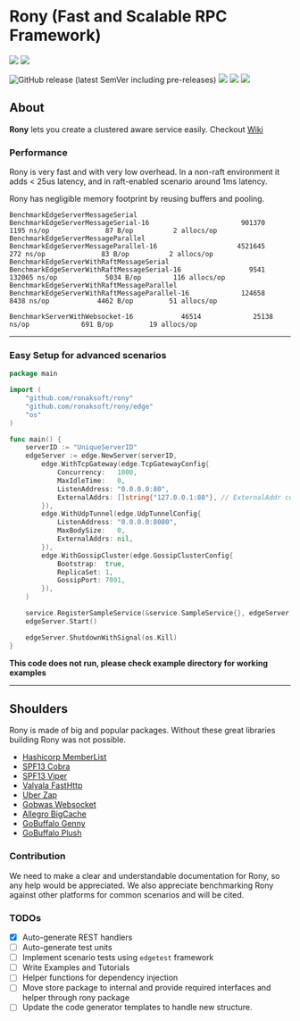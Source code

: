 # Rony (Fast and Scalable RPC Framework)

![](https://img.shields.io/github/stars/ronaksoft/rony?color=808080)
![](https://img.shields.io/github/license/ronaksoft/rony?color=808080)

![GitHub release (latest SemVer including pre-releases)](https://img.shields.io/github/v/release/ronaksoft/rony?include_prereleases&logoColor=808080)
![](https://github.com/ronaksoft/rony/actions/workflows/go.yml/badge.svg?color=379c9c&style=flat-square)
![](https://github.com/ronaksoft/rony/actions/workflows/devskim-analysis.yml/badge.svg?color=379c9c&style=flat-square)
![](https://github.com/ronaksoft/rony/actions/workflows/codacy-analysis.yml/badge.svg?color=379c9c&style=flat-square)

## About
**Rony** lets you create a clustered aware service easily. Checkout [Wiki](https://rony.ronaksoft.com) 



### Performance

Rony is very fast and with very low overhead. In a non-raft environment it adds < 25us latency, and in raft-enabled scenario around 1ms latency.

Rony has negligible memory footprint by reusing buffers and pooling.

```commandline
BenchmarkEdgeServerMessageSerial
BenchmarkEdgeServerMessageSerial-16                       901370              1195 ns/op              87 B/op          2 allocs/op
BenchmarkEdgeServerMessageParallel
BenchmarkEdgeServerMessageParallel-16                    4521645               272 ns/op              83 B/op          2 allocs/op
BenchmarkEdgeServerWithRaftMessageSerial
BenchmarkEdgeServerWithRaftMessageSerial-16                 9541            132065 ns/op            5034 B/op        116 allocs/op
BenchmarkEdgeServerWithRaftMessageParallel
BenchmarkEdgeServerWithRaftMessageParallel-16             124658              8438 ns/op            4462 B/op         51 allocs/op

BenchmarkServerWithWebsocket-16            46514             25138 ns/op             691 B/op         19 allocs/op
```

---

### Easy Setup for advanced scenarios

```go
package main

import (
	"github.com/ronaksoft/rony"
	"github.com/ronaksoft/rony/edge"
	"os"
)

func main() {
	serverID := "UniqueServerID"
	edgeServer := edge.NewServer(serverID,
		edge.WithTcpGateway(edge.TcpGatewayConfig{
			Concurrency:   1000,
			MaxIdleTime:   0,
			ListenAddress: "0.0.0.0:80",
			ExternalAddrs: []string{"127.0.0.1:80"}, // ExternalAddr could be used when the server is behind proxy or nats
		}),
		edge.WithUdpTunnel(edge.UdpTunnelConfig{
			ListenAddress: "0.0.0.0:8080",
			MaxBodySize:   0,
			ExternalAddrs: nil,
		}),
		edge.WithGossipCluster(edge.GossipClusterConfig{
			Bootstrap:  true,
			ReplicaSet: 1,
			GossipPort: 7091,
		}),
	)

	service.RegisterSampleService(&service.SampleService{}, edgeServer)
	edgeServer.Start()

	edgeServer.ShutdownWithSignal(os.Kill)
}
```

**This code does not run, please check example directory for working examples**


---

## Shoulders

Rony is made of big and popular packages. Without these great libraries building Rony was not possible.

* [Hashicorp MemberList](https://github.com/hashicorp/memberlist)
* [SPF13 Cobra](https://github.com/spf13/cobra)
* [SPF13 Viper](https://github.com/spf13/viper)
* [Valyala FastHttp](https://github.com/valyala/fasthttp)
* [Uber Zap](https://go.uber.org/zap)
* [Gobwas Websocket](https://github.com/gobwas/ws)
* [Allegro BigCache](https://github.com/allegro/bigcache)
* [GoBuffalo Genny](https://github.com/gobuffalo/genny)
* [GoBuffalo Plush](https://github.com/gobuffalo/plush)

### Contribution

We need to make a clear and understandable documentation for Rony, so any help would be appreciated. We also appreciate benchmarking Rony against other platforms for common
scenarios and will be cited.

### TODOs

- [x] Auto-generate REST handlers
- [ ] Auto-generate test units
- [ ] Implement scenario tests using `edgetest` framework
- [ ] Write Examples and Tutorials
- [ ] Helper functions for dependency injection
- [ ] Move store package to internal and provide required interfaces and helper through rony package
- [ ] Update the code generator templates to handle new structure.
